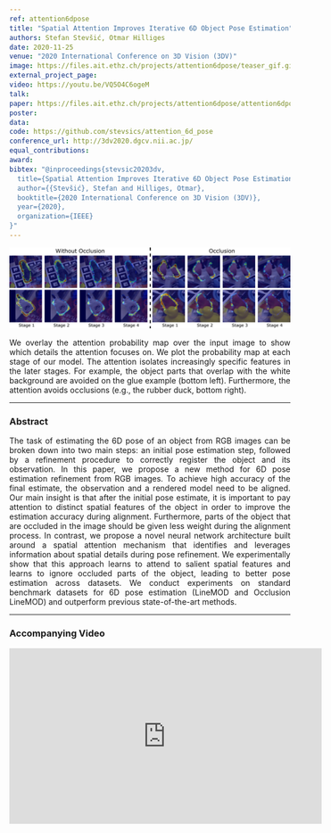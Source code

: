 ```yaml
---
ref: attention6dpose
title: "Spatial Attention Improves Iterative 6D Object Pose Estimation"
authors: Stefan Stevšić, Otmar Hilliges
date: 2020-11-25
venue: "2020 International Conference on 3D Vision (3DV)"
image: https://files.ait.ethz.ch/projects/attention6dpose/teaser_gif.gif
external_project_page: 
video: https://youtu.be/VQ5O4C6ogeM
talk: 
paper: https://files.ait.ethz.ch/projects/attention6dpose/attention6dpose.pdf
poster: 
data: 
code: https://github.com/stevsics/attention_6d_pose
conference_url: http://3dv2020.dgcv.nii.ac.jp/
equal_contributions: 
award: 
bibtex: "@inproceedings{stevsic20203dv,
  title={Spatial Attention Improves Iterative 6D Object Pose Estimation},
  author={{Stevšić}, Stefan and Hilliges, Otmar},
  booktitle={2020 International Conference on 3D Vision (3DV)},
  year={2020},
  organization={IEEE}
}"
---
```


<img class="fullcol" src="/assets/projects/attention6dpose/teaser_figure.png" alt="Teaser-Picture"/>

<p align="justify">
    <span class="figurecap">
        We overlay the attention probability map over the input image to show which details the attention focuses on. We plot the probability map at each stage of our model. The attention isolates increasingly specific features in the later stages. For example, the object parts that overlap with the white background are avoided on the glue example (bottom left). Furthermore, the attention avoids occlusions (e.g., the rubber duck, bottom right).
   </span>
</p>
<hr />
    

<h3>Abstract</h3>
<p align="justify">
The task of estimating the 6D pose of an object from RGB images can be broken down into two main steps: an initial pose estimation step, followed by a refinement procedure to correctly register the object and its observation. In this paper, we propose a new method for 6D pose estimation refinement from RGB images. To achieve high accuracy of the final estimate, the observation and a rendered model need to be aligned.  Our main insight is that after the initial pose estimate, it is important to pay attention to distinct spatial features of the object in order to improve the estimation accuracy during alignment. Furthermore, parts of the object that are occluded in the image should be given less weight during the alignment process. In contrast, we propose a novel neural network architecture built around a spatial attention mechanism that identifies and leverages information about spatial details during pose refinement. We experimentally show that this approach learns to attend to salient spatial features and learns to ignore occluded parts of the object, leading to better pose estimation across datasets. We conduct experiments on standard benchmark datasets for 6D pose estimation (LineMOD and Occlusion LineMOD) and outperform previous state-of-the-art methods.
</p>
<hr />
    

<h3>Accompanying Video</h3>
<div class="video" align="center">
    <iframe width="560" height="315" src="https://www.youtube.com/embed/VQ5O4C6ogeM" frameborder="0" allow="accelerometer; autoplay; clipboard-write; encrypted-media; gyroscope; picture-in-picture" allowfullscreen></iframe>
</div>


